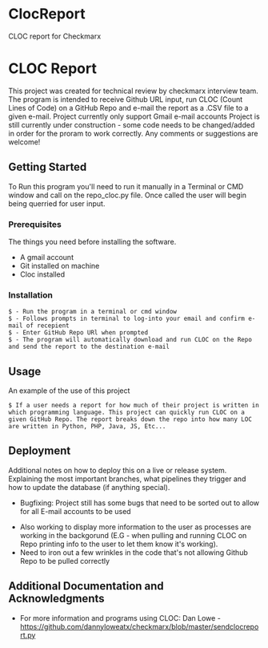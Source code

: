 # ClocReport
CLOC report for Checkmarx 
# CLOC Report 

This project was created for technical review by checkmarx interview team. The program is intended to receive Github URL input, run CLOC (Count Lines of Code) 
on a GitHub Repo and e-mail the report as a .CSV file to a given e-mail.
Project currently only support Gmail e-mail accounts
Project is still currently under construction - some code needs to be changed/added in order for the proram to work correctly. Any comments or suggestions are welcome!

## Getting Started

To Run this program you'll need to run it manually in a Terminal or CMD window and call on the repo_cloc.py file. Once called the user will begin
being querried for user input.

### Prerequisites

The things you need before installing the software.

* A gmail account
* Git installed on machine
* Cloc installed

### Installation

```
$ - Run the program in a terminal or cmd window
$ - Follows prompts in terminal to log-into your email and confirm e-mail of recepient
$ - Enter GitHub Repo URl when prompted
$ - The program will automatically download and run CLOC on the Repo and send the report to the destination e-mail
```

## Usage

An example of the use of this project

```
$ If a user needs a report for how much of their project is written in which programming language. This project can quickly run CLOC on a
given GitHub Repo. The report breaks down the repo into how many LOC are written in Python, PHP, Java, JS, Etc...

```

## Deployment

Additional notes on how to deploy this on a live or release system. Explaining the most important branches, what pipelines they trigger and how to update the database (if anything special).


* Bugfixing: Project still has some bugs that need to be sorted out to allow for all E-mail accounts to be used
- Also working to display more information to the user as processes are working in the backgorund (E.G - when pulling and running CLOC on Repo
printing info to the user to let them know it's working).
- Need to iron out a few wrinkles in the code that's not allowing Github Repo to be pulled correctly

## Additional Documentation and Acknowledgments

* For more information and programs using CLOC: Dan Lowe - https://github.com/dannyloweatx/checkmarx/blob/master/sendclocreport.py
